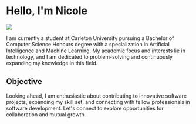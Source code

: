 # Hello, I'm Nicole
<a href="www.linkedin.com/in/nicole-llopes"><img src="https://img.shields.io/badge/-LinkedIn-0072b1?&style=for-the-badge&logo=linkedin&logoColor=white" /></a>

I am currently a student at Carleton University pursuing a Bachelor of Computer Science Honours degree with a specialization in Artificial Intelligence and Machine Learning. My academic focus and interests lie in technology, and I am dedicated to problem-solving and continuously expanding my knowledge in this field.

## Objective
Looking ahead, I am enthusiastic about contributing to innovative software projects, expanding my skill set, and connecting with fellow professionals in software development. Let's connect to explore opportunities for collaboration and mutual growth.

